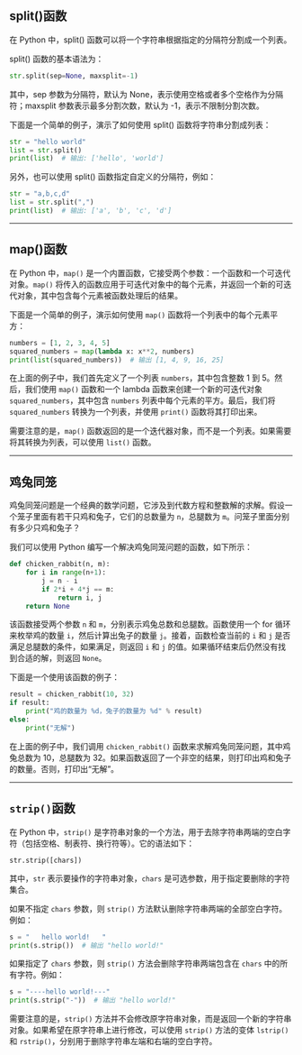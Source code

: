 ## split()函数

在 Python 中，split() 函数可以将一个字符串根据指定的分隔符分割成一个列表。

split() 函数的基本语法为：
```python
str.split(sep=None, maxsplit=-1)
```

其中，sep 参数为分隔符，默认为 None，表示使用空格或者多个空格作为分隔符；maxsplit 参数表示最多分割次数，默认为 -1，表示不限制分割次数。

下面是一个简单的例子，演示了如何使用 split() 函数将字符串分割成列表：

```python
str = "hello world"
list = str.split()
print(list)  # 输出: ['hello', 'world']
```

另外，也可以使用 split() 函数指定自定义的分隔符，例如：

```python
str = "a,b,c,d"
list = str.split(",")
print(list)  # 输出: ['a', 'b', 'c', 'd']
```

---

## map()函数

在 Python 中，`map()` 是一个内置函数，它接受两个参数：一个函数和一个可迭代对象。`map()` 将传入的函数应用于可迭代对象中的每个元素，并返回一个新的可迭代对象，其中包含每个元素被函数处理后的结果。

下面是一个简单的例子，演示如何使用 `map()` 函数将一个列表中的每个元素平方：

```python
numbers = [1, 2, 3, 4, 5]
squared_numbers = map(lambda x: x**2, numbers)
print(list(squared_numbers))  # 输出 [1, 4, 9, 16, 25]
```

在上面的例子中，我们首先定义了一个列表 `numbers`，其中包含整数 1 到 5。然后，我们使用 `map()` 函数和一个 lambda 函数来创建一个新的可迭代对象 `squared_numbers`，其中包含 `numbers` 列表中每个元素的平方。最后，我们将 `squared_numbers` 转换为一个列表，并使用 `print()` 函数将其打印出来。

需要注意的是，`map()` 函数返回的是一个迭代器对象，而不是一个列表。如果需要将其转换为列表，可以使用 `list()` 函数。

---

## 鸡兔同笼

鸡兔同笼问题是一个经典的数学问题，它涉及到代数方程和整数解的求解。假设一个笼子里面有若干只鸡和兔子，它们的总数量为 `n`，总腿数为 `m`。问笼子里面分别有多少只鸡和兔子？



我们可以使用 Python 编写一个解决鸡兔同笼问题的函数，如下所示：



```python
def chicken_rabbit(n, m):
    for i in range(n+1):
        j = n - i
        if 2*i + 4*j == m:
            return i, j
    return None
```



该函数接受两个参数 `n` 和 `m`，分别表示鸡兔总数和总腿数。函数使用一个 for 循环来枚举鸡的数量 `i`，然后计算出兔子的数量 `j`。接着，函数检查当前的 `i` 和 `j` 是否满足总腿数的条件，如果满足，则返回 `i` 和 `j` 的值。如果循环结束后仍然没有找到合适的解，则返回 `None`。



下面是一个使用该函数的例子：



```python
result = chicken_rabbit(10, 32)
if result:
    print("鸡的数量为 %d，兔子的数量为 %d" % result)
else:
    print("无解")
```



在上面的例子中，我们调用 `chicken_rabbit()` 函数来求解鸡兔同笼问题，其中鸡兔总数为 10，总腿数为 32。如果函数返回了一个非空的结果，则打印出鸡和兔子的数量。否则，打印出“无解”。

---

## `strip()`函数

在 Python 中，`strip()` 是字符串对象的一个方法，用于去除字符串两端的空白字符（包括空格、制表符、换行符等）。它的语法如下：

```
str.strip([chars])
```

其中，`str` 表示要操作的字符串对象，`chars` 是可选参数，用于指定要删除的字符集合。

如果不指定 `chars` 参数，则 `strip()` 方法默认删除字符串两端的全部空白字符。例如：

```python
s = "   hello world!   "
print(s.strip())  # 输出 "hello world!"
```

如果指定了 `chars` 参数，则 `strip()` 方法会删除字符串两端包含在 `chars` 中的所有字符。例如：

```python
s = "----hello world!---"
print(s.strip("-"))  # 输出 "hello world!"
```

需要注意的是，`strip()` 方法并不会修改原字符串对象，而是返回一个新的字符串对象。如果希望在原字符串上进行修改，可以使用 `strip()` 方法的变体 `lstrip()` 和 `rstrip()`，分别用于删除字符串左端和右端的空白字符。